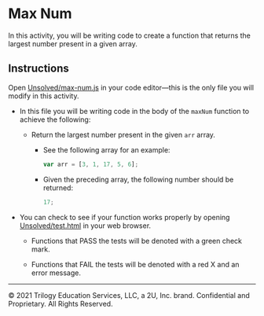 # Max Num

In this activity, you will be writing code to create a function that returns the largest number present in a given array.

## Instructions

Open [Unsolved/max-num.js](Unsolved/max-num.js) in your code editor&mdash;this is the only file you will modify in this activity.

- In this file you will be writing code in the body of the `maxNum` function to achieve the following:

  - Return the largest number present in the given `arr` array.

    - See the following array for an example:

      ```js
      var arr = [3, 1, 17, 5, 6];
      ```

    - Given the preceding array, the following number should be returned:

      ```js
      17;
      ```

- You can check to see if your function works properly by opening [Unsolved/test.html](Unsolved/test.html) in your web browser.

  - Functions that PASS the tests will be denoted with a green check mark.

  - Functions that FAIL the tests will be denoted with a red X and an error message.

---

© 2021 Trilogy Education Services, LLC, a 2U, Inc. brand. Confidential and Proprietary. All Rights Reserved.
